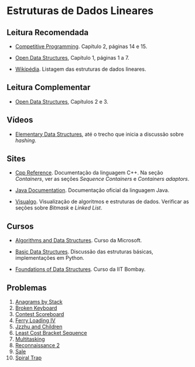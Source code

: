 Estruturas de Dados Lineares
============================


Leitura Recomendada
-------------------

- [Competitive Programming](https://cpbook.net/#CP1details). Capítulo 2, páginas 14 e 15.

- [Open Data Structures](http://opendatastructures.org/), Capítulo 1, páginas 1 a 7.

- [Wikipédia](https://en.wikipedia.org/wiki/List_of_data_structures). Listagem das estruturas de dados lineares.

Leitura Complementar
--------------------

- [Open Data Structures](http://opendatastructures.org/), Capítulos 2 e 3.

Vídeos
------

- [Elementary Data Structures](https://www.youtube.com/watch?list=PL8928ECB5F94CDA14&v=W9-U4NG603E), até o trecho que inicia a discussão sobre _hashing_.

Sites
-----

- [Cpp Reference](http://en.cppreference.com/w/). Documentação da linguagem C++. Na seção _Containers_, ver as seções _Sequence Containers_ e _Containers adaptors_.

- [Java Documentation](https://docs.oracle.com/javase/9/). Documentação oficial da linguagem Java.

- [Visualgo](https://visualgo.net/en). Visualização de algoritmos e estruturas de dados. Verificar as seções sobre _Bitmask_ e _Linked List_.

Cursos
------

- [Algorithms and Data Structures](https://www.edx.org/course/algorithms-data-structures-microsoft-dev285x-1). Curso da Microsoft.

- [Basic Data Structures](http://interactivepython.org/runestone/static/pythonds/BasicDS/toctree.html). Discussão das estruturas básicas, implementações em Python.

- [Foundations of Data Structures](https://www.edx.org/course/foundations-of-data-structures). Curso da IIT Bombay.

Problemas
---------

1. [Anagrams by Stack](https://uva.onlinejudge.org/index.php?option=com_onlinejudge&Itemid=8&category=24&page=show_problem&problem=673)
1. [Broken Keyboard](https://uva.onlinejudge.org/index.php?option=com_onlinejudge&Itemid=8&category=24&page=show_problem&problem=3139)
1. [Contest Scoreboard](https://uva.onlinejudge.org/index.php?option=com_onlinejudge&Itemid=8&category=24&page=show_problem&problem=1199)
1. [Ferry Loading IV](https://uva.onlinejudge.org/index.php?option=com_onlinejudge&Itemid=8&category=24&page=show_problem&problem=1975)
1. [Jzzhu and Children](http://codeforces.com/problemset/problem/450/A)
1. [Least Cost Bracket Sequence](http://codeforces.com/problemset/problem/3/D)
1. [Multitasking](https://uva.onlinejudge.org/index.php?option=com_onlinejudge&Itemid=8&category=24&page=show_problem&problem=3077)
1. [Reconnaissance 2](http://codeforces.com/problemset/problem/34/A)
1. [Sale](http://codeforces.com/problemset/problem/34/B)
1. [Spiral Trap](https://uva.onlinejudge.org/index.php?option=com_onlinejudge&Itemid=8&category=24&page=show_problem&problem=1861)
